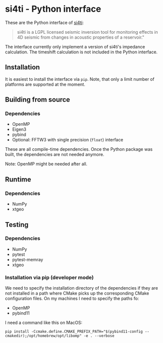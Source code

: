 # si4ti - Python interface

These are the Python interface of [si4ti](https://github.com/equinor/si4ti):
> si4ti is a LGPL licensed seismic inversion tool for monitoring effects in 4D
> seismic from changes in acoustic properties of a reservoir."

The interface currently only implement a version of si4ti's impedance
calculation. The timeshift calculation is not included in the Python interface.

## Installation

It is easiest to install the interface via `pip`. Note, that only a limit
number of platforms are supported at the moment.

## Building from source

### Dependencies

-   OpenMP
-   Eigen3
-   pybind
-   Optional: FFTW3 with single precision (`float`) interface

These are all compile-time dependencies. Once the Python package was built, the
dependencies are not needed anymore.

Note: OpenMP might be needed after all.

## Runtime

### Dependencies

-   NumPy
-   xtgeo

## Testing

### Dependencies

-   NumPy
-   pytest
-   pytest-memray
-   xtgeo

### Installation via pip (developer mode)

We need to specify the installation directory of the dependencies if they are
not installed in a path where CMake picks up the corresponding CMake
configuration files. On my machines I need to specify the paths fo:

-   OpenMP
-   pybind11

I need a command like this on MacOS:

```text
pip install -Ccmake.define.CMAKE_PREFIX_PATH="$(pybind11-config --cmakedir);/opt/homebrew/opt/libomp" -e . --verbose
```
